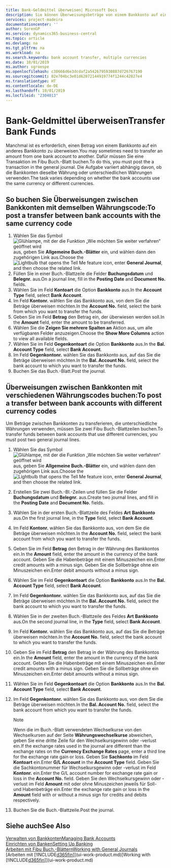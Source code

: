 ```yaml
---
title: Bank-Geldmittel überweisen| Microsoft Docs
description: Sie können Überweisungsbeträge von einem Bankkonto auf ein anders übertragen, einschließlich verschiedene Währungen, indem Sie die Transaktion im Fibu Buch.-Blatt buchen.
services: project-madeira
documentationcenter: ''
author: SorenGP
ms.service: dynamics365-business-central
ms.topic: article
ms.devlang: na
ms.tgt_pltfrm: na
ms.workload: na
ms.search.keywords: bank account transfer, multiple currencies
ms.date: 10/01/2019
ms.author: sgroespe
ms.openlocfilehash: c38666d6e3dcdaf2a5426795930887d726767190
ms.sourcegitcommit: 02e704bc3e01d62072144919774f1244c42827e4
ms.translationtype: HT
ms.contentlocale: de-DE
ms.lasthandoff: 10/01/2019
ms.locfileid: "2304013"
---
```

# <a name="transfer-bank-funds"></a><span data-ttu-id="e375d-103">Bank-Geldmittel überweisen</span><span class="sxs-lookup"><span data-stu-id="e375d-103">Transfer Bank Funds</span></span>
<span data-ttu-id="e375d-104">Manchmal ist es erforderlich, einen Betrag von einem Bankkonto auf ein anderes Bankkonto zu überweisen.</span><span class="sxs-lookup"><span data-stu-id="e375d-104">You may sometimes need to transfer an amount from one bank account to another.</span></span> <span data-ttu-id="e375d-105">Dafür müssen Sie eine Transaktion im Fibu Buch.-Blatt buchen.</span><span class="sxs-lookup"><span data-stu-id="e375d-105">To do this, you must post the a transaction in the general journal.</span></span> <span data-ttu-id="e375d-106">Die Aufgabe variiert abhängig davon, ob die Bankkonten dieselbe Währung oder unterschiedlichen Währungen verwenden.</span><span class="sxs-lookup"><span data-stu-id="e375d-106">The task varies depending on whether the bank accounts use the same currency or different currencies.</span></span>

## <a name="to-post-a-transfer-between-bank-accounts-with-the-same-currency-code"></a><span data-ttu-id="e375d-107">So buchen Sie Überweisungen zwischen Bankkonten mit demselben Währungscode:</span><span class="sxs-lookup"><span data-stu-id="e375d-107">To post a transfer between bank accounts with the same currency code</span></span>
1. <span data-ttu-id="e375d-108">Wählen Sie das Symbol ![Glühlampe, mit der die Funktion „Wie möchten Sie weiter verfahren“ geöffnet wird](media/ui-search/search_small.png "Wie möchten Sie weiter verfahren?") aus, geben Sie **Allgemeine Buch.-Blätter** ein, und wählen dann den zugehörigen Link aus.</span><span class="sxs-lookup"><span data-stu-id="e375d-108">Choose the ![Lightbulb that opens the Tell Me feature](media/ui-search/search_small.png "Tell me what you want to do") icon, enter **General Journal**, and then choose the related link.</span></span>
2. <span data-ttu-id="e375d-109">Füllen Sie in einer Buch.-Blattzeile die Felder **Buchungsdatum** und **Belegnr.** aus.</span><span class="sxs-lookup"><span data-stu-id="e375d-109">On a journal line, fill in the **Posting Date** and **Document No.** fields.</span></span>
3. <span data-ttu-id="e375d-110">Wählen Sie im Feld **Kontoart** die Option **Bankkonto** aus.</span><span class="sxs-lookup"><span data-stu-id="e375d-110">In the **Account Type** field, select **Bank Account**.</span></span>
4. <span data-ttu-id="e375d-111">Im Feld **Kontonr.** wählen Sie das Bankkonto aus, von dem Sie die Beträge überweisen möchten.</span><span class="sxs-lookup"><span data-stu-id="e375d-111">In the **Account No.** field, select the bank from which you want to transfer the funds.</span></span>
5. <span data-ttu-id="e375d-112">Geben Sie im Feld **Betrag** den Betrag ein, der überwiesen werden soll.</span><span class="sxs-lookup"><span data-stu-id="e375d-112">In the **Amount** field, enter the amount to be transferred.</span></span>
6. <span data-ttu-id="e375d-113">Wählen Sie die **Zeigen Sie mehrere Spalten an** Aktion aus, um alle verfügbaren Felder anzuzeigen.</span><span class="sxs-lookup"><span data-stu-id="e375d-113">Choose the **Show More Columns** action to view all available fields.</span></span>
7. <span data-ttu-id="e375d-114">Wählen Sie im Feld **Gegenkontoart** die Option **Bankkonto** aus.</span><span class="sxs-lookup"><span data-stu-id="e375d-114">In the **Bal. Account Type** field, select **Bank Account**.</span></span>
8. <span data-ttu-id="e375d-115">Im Feld **Gegenkontonr.** wählen Sie das Bankkonto aus, auf das Sie die Beträge überweisen möchten.</span><span class="sxs-lookup"><span data-stu-id="e375d-115">In the **Bal. Account No.** field, select the bank account to which you want to transfer the funds.</span></span>
9. <span data-ttu-id="e375d-116">Buchen Sie das Buch.-Blatt.</span><span class="sxs-lookup"><span data-stu-id="e375d-116">Post the journal.</span></span>

## <a name="to-post-a-transfer-between-bank-accounts-with-different-currency-codes"></a><span data-ttu-id="e375d-117">Überweisungen zwischen Bankkonten mit verschiedenen Währungscodes buchen:</span><span class="sxs-lookup"><span data-stu-id="e375d-117">To post a transfer between bank accounts with different currency codes</span></span>
<span data-ttu-id="e375d-118">Um Beträge zwischen Bankkonten zu transferieren, die unterschiedliche Währungen verwenden, müssen Sie zwei Fibu Buch.-Blattzeilen buchen.</span><span class="sxs-lookup"><span data-stu-id="e375d-118">To transfer funds between bank accounts that use different currencies, you must post two general journal lines.</span></span>

1. <span data-ttu-id="e375d-119">Wählen Sie das Symbol ![Glühlampe, mit der die Funktion „Wie möchten Sie weiter verfahren“ geöffnet wird](media/ui-search/search_small.png "Wie möchten Sie weiter verfahren?") aus, geben Sie **Allgemeine Buch.-Blätter** ein, und wählen dann den zugehörigen Link aus.</span><span class="sxs-lookup"><span data-stu-id="e375d-119">Choose the ![Lightbulb that opens the Tell Me feature](media/ui-search/search_small.png "Tell me what you want to do") icon, enter **General Journal**, and then choose the related link.</span></span>
2. <span data-ttu-id="e375d-120">Erstellen Sie zwei Buch.-Bl.-Zeilen und füllen Sie die Felder **Buchungsdatum** und **Belegnr.** aus.</span><span class="sxs-lookup"><span data-stu-id="e375d-120">Create two journal lines, and fill in the **Posting Date** and **Document No.** fields.</span></span>
3. <span data-ttu-id="e375d-121">Wählen Sie in der ersten Buch.-Blattzeile des Feldes **Art** **Bankkonto** aus.</span><span class="sxs-lookup"><span data-stu-id="e375d-121">On the first journal line, in the **Type** field, select **Bank Account**.</span></span>
4. <span data-ttu-id="e375d-122">Im Feld **Kontonr.** wählen Sie das Bankkonto aus, von dem Sie die Beträge überweisen möchten.</span><span class="sxs-lookup"><span data-stu-id="e375d-122">In the **Account No.** field, select the bank account from which you want to transfer the funds.</span></span>
5. <span data-ttu-id="e375d-123">Geben Sie im Feld **Betrag** den Betrag in der Währung des Bankkontos ein.</span><span class="sxs-lookup"><span data-stu-id="e375d-123">In the **Amount** field, enter the amount in the currency of the bank account.</span></span> <span data-ttu-id="e375d-124">Geben Sie die Habenbeträge mit einem Minuszeichen ein.</span><span class="sxs-lookup"><span data-stu-id="e375d-124">Enter credit amounts with a minus sign.</span></span> <span data-ttu-id="e375d-125">Geben Sie die Sollbeträge ohne ein Minuszeichen ein.</span><span class="sxs-lookup"><span data-stu-id="e375d-125">Enter debit amounts without a minus sign.</span></span>
6. <span data-ttu-id="e375d-126">Wählen Sie im Feld **Gegenkontoart** die Option **Bankkonto** aus.</span><span class="sxs-lookup"><span data-stu-id="e375d-126">In the **Bal. Account Type** field, select **Bank Account**.</span></span>
7. <span data-ttu-id="e375d-127">Im Feld **Gegenkontonr.** wählen Sie das Bankkonto aus, auf das Sie die Beträge überweisen möchten.</span><span class="sxs-lookup"><span data-stu-id="e375d-127">In the **Bal. Account No.** field, select the bank account to which you want to transfer the funds.</span></span>
8. <span data-ttu-id="e375d-128">Wählen Sie in der zweiten Buch.-Blattzeile des Feldes **Art** **Bankkonto** aus.</span><span class="sxs-lookup"><span data-stu-id="e375d-128">On the second journal line, in the **Type** field, select **Bank Account**.</span></span>
9. <span data-ttu-id="e375d-129">Im Feld **Kontonr.** wählen Sie das Bankkonto aus, auf das Sie die Beträge überweisen möchten.</span><span class="sxs-lookup"><span data-stu-id="e375d-129">In the **Account No.** field, select the bank account to which you want to transfer the funds.</span></span>
10. <span data-ttu-id="e375d-130">Geben Sie im Feld **Betrag** den Betrag in der Währung des Bankkontos ein.</span><span class="sxs-lookup"><span data-stu-id="e375d-130">In the **Amount** field, enter the amount in the currency of the bank account.</span></span> <span data-ttu-id="e375d-131">Geben Sie die Habenbeträge mit einem Minuszeichen ein.</span><span class="sxs-lookup"><span data-stu-id="e375d-131">Enter credit amounts with a minus sign.</span></span> <span data-ttu-id="e375d-132">Geben Sie die Sollbeträge ohne ein Minuszeichen ein.</span><span class="sxs-lookup"><span data-stu-id="e375d-132">Enter debit amounts without a minus sign.</span></span>
11. <span data-ttu-id="e375d-133">Wählen Sie im Feld **Gegenkontoart** die Option **Bankkonto** aus.</span><span class="sxs-lookup"><span data-stu-id="e375d-133">In the **Bal. Account Type** field, select **Bank Account**.</span></span>  
12. <span data-ttu-id="e375d-134">Im Feld **Gegenkontonr.** wählen Sie das Bankkonto aus, von dem Sie die Beträge überweisen möchten.</span><span class="sxs-lookup"><span data-stu-id="e375d-134">In the **Bal. Account No.** field, select the bank account from which you want to transfer the funds.</span></span>

    > [!NOTE]  
    > <span data-ttu-id="e375d-135">Wenn die im Buch.-Blatt verwendeten Wechselkurse von den Wechselkursen auf der Seite **Währungswechselkurse** abweichen, geben Sie eine dritte Zeile für den Wechselkursgewinn oder -verlust ein.</span><span class="sxs-lookup"><span data-stu-id="e375d-135">If the exchange rates used in the journal are different than the exchange rates on the **Currency Exchange Rates** page, enter a third line for the exchange rate gain or loss.</span></span> <span data-ttu-id="e375d-136">Geben Sie **Sachkonto** im Feld **Kontoart** ein.</span><span class="sxs-lookup"><span data-stu-id="e375d-136">Enter **G/L Account** in the **Account Type** field.</span></span> <span data-ttu-id="e375d-137">Geben Sie die Sachkontonummer für Wechselkursgewinn oder -verlust im Feld **Kontonr.** ein.</span><span class="sxs-lookup"><span data-stu-id="e375d-137">Enter the G/L account number for exchange rate gain or loss in the **Account No.** field.</span></span> <span data-ttu-id="e375d-138">Geben Sie den Wechselkursgewinn oder - verlust im Feld **Amount** mit oder ohne Minuszeichen jeweils für Soll- und Habenbeträge ein.</span><span class="sxs-lookup"><span data-stu-id="e375d-138">Enter the exchange rate gain or loss in the **Amount** field with or without a minus sign for credits and debits respectively.</span></span>
13. <span data-ttu-id="e375d-139">Buchen Sie die Buch.-Blattzeile.</span><span class="sxs-lookup"><span data-stu-id="e375d-139">Post the journal.</span></span>

## <a name="see-also"></a><span data-ttu-id="e375d-140">Siehe auch</span><span class="sxs-lookup"><span data-stu-id="e375d-140">See Also</span></span>
[<span data-ttu-id="e375d-141">Verwalten von Bankkonten</span><span class="sxs-lookup"><span data-stu-id="e375d-141">Managing Bank Accounts</span></span>](bank-manage-bank-accounts.md)  
[<span data-ttu-id="e375d-142">Einrichten von Banken</span><span class="sxs-lookup"><span data-stu-id="e375d-142">Setting Up Banking</span></span>](bank-setup-banking.md)  
[<span data-ttu-id="e375d-143">Arbeiten mit Fibu Buch.-Blättern</span><span class="sxs-lookup"><span data-stu-id="e375d-143">Working with General Journals</span></span>](ui-work-general-journals.md)  
<span data-ttu-id="e375d-144">[Arbeiten mit [!INCLUDE[d365fin](includes/d365fin_md.md)]](ui-work-product.md)</span><span class="sxs-lookup"><span data-stu-id="e375d-144">[Working with [!INCLUDE[d365fin](includes/d365fin_md.md)]](ui-work-product.md)</span></span>
